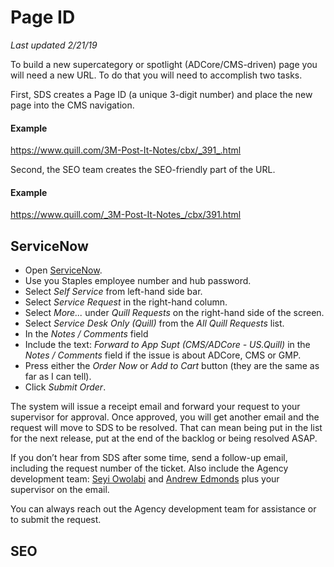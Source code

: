 # Page ID
_Last updated 2/21/19_

To build a new supercategory or spotlight (ADCore/CMS-driven) page you will need a new URL. To do that you will need to accomplish two tasks.

First, SDS creates a Page ID (a unique 3-digit number) and place the new page into the CMS navigation.

#### Example
https://www.quill.com/3M-Post-It-Notes/cbx/_391_.html

Second, the SEO team creates the SEO-friendly part of the URL.

#### Example
https://www.quill.com/_3M-Post-It-Notes_/cbx/391.html



## ServiceNow
* Open [ServiceNow](https://staples.service-now.com/).
* Use you Staples employee number and hub password.
* Select _Self Service_ from left-hand side bar.
* Select _Service Request_ in the right-hand column.
* Select _More..._ under _Quill Requests_ on the right-hand side of the screen.
* Select _Service Desk Only (Quill)_ from the _All Quill Requests_ list.
* In the _Notes / Comments_ field 
* Include the text: _Forward to App Supt (CMS/ADCore - US.Quill)_ in the _Notes / Comments_ field if the issue is about ADCore, CMS or GMP.
* Press either the _Order Now_ or _Add to Cart_ button (they are the same as far as I can tell).
* Click _Submit Order_.

The system will issue a receipt email and forward your request to your supervisor for approval. Once approved, you will get another email and the request will move to SDS to be resolved. That can mean being put in the list for the next release, put at the end of the backlog or being resolved ASAP.

If you don’t hear from SDS after some time, send a follow-up email, including the request number of the ticket. Also include the Agency development team: [Seyi Owolabi](mailto:seyi.owolabi@quill.com) and [Andrew Edmonds](mailto:andrew.edmonds@quill.com) plus your supervisor on the email.

You can always reach out the Agency development team for assistance or to submit the request.

## SEO
